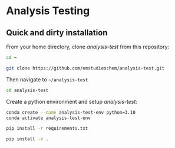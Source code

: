 # Analysis Testing

## Quick and dirty installation

From your home directory, clone *analysis-test* from this repository:

```bash
cd ~
```
```bash
git clone https://github.com/emstudieschem/analysis-test.git
```

Then navigate to `~/analysis-test`

```bash
cd analysis-test
```

Create a python environment and setup *analysis-test*:

```bash
conda create --name analysis-test-env python=3.10
conda activate analysis-test-env

pip install -r requirements.txt

pip install -e .
```

